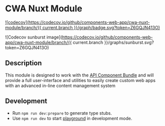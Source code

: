 # CWA Nuxt Module

[![codecov](https://codecov.io/github/components-web-app/cwa-nuxt-module/branch/{{ current.branch }}/graph/badge.svg?token=Z6GQJN413O)](https://codecov.io/github/components-web-app/cwa-nuxt-module)

![Codecov sunburst image](https://codecov.io/github/components-web-app/cwa-nuxt-module/branch/{{ current.branch }}/graphs/sunburst.svg?token=Z6GQJN413O)

## Description

This module is designed to work with the [API Component Bundle](https://github.com/components-web-app/api-components-bundle) and will provide a full user-interface and utilities to easily create custom web apps with an advanced in-line content management system

## Development

- Run `npm run dev:prepare` to generate type stubs.
- Use `npm run dev` to start [playground](./playground) in development mode.
